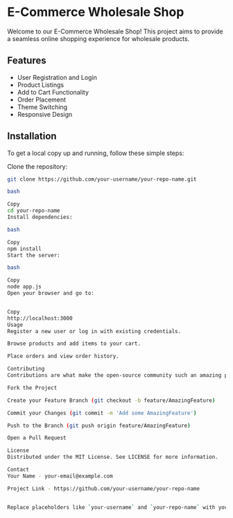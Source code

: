# E-Commerce Wholesale Shop

Welcome to our E-Commerce Wholesale Shop! This project aims to provide a seamless online shopping experience for wholesale products.


## Features
- User Registration and Login
- Product Listings
- Add to Cart Functionality
- Order Placement
- Theme Switching
- Responsive Design

## Installation

To get a local copy up and running, follow these simple steps:

Clone the repository:
   ```bash
   git clone https://github.com/your-username/your-repo-name.git
   
bash

Copy
cd your-repo-name
Install dependencies:

bash

Copy
npm install
Start the server:

bash

Copy
node app.js
Open your browser and go to:


Copy
http://localhost:3000
Usage
Register a new user or log in with existing credentials.

Browse products and add items to your cart.

Place orders and view order history.

Contributing
Contributions are what make the open-source community such an amazing place to be learn, inspire, and create. Any contributions you make are greatly appreciated.

Fork the Project

Create your Feature Branch (git checkout -b feature/AmazingFeature)

Commit your Changes (git commit -m 'Add some AmazingFeature')

Push to the Branch (git push origin feature/AmazingFeature)

Open a Pull Request

License
Distributed under the MIT License. See LICENSE for more information.

Contact
Your Name - your-email@example.com

Project Link - https://github.com/your-username/your-repo-name


Replace placeholders like `your-username` and `your-repo-name` with your actual GitHub username and repository name. Customize the features and sections as per your project’s specifics. This should give you a solid starting point for your GitHub README. Let me know if you need any more tweaks![_{{{CITATION{{{_1{](https://github.com/minhnguyettam/ASP.NET-Core-Hero-Boilerplate---.NET-5-Clean-Architecture/tree/1bde117106fde685ca939932fbaa9ab70234b07a/README.md)[_{{{CITATION{{{_2{](https://github.com/guyguzman/blazorhero/tree/fa2fe701b86c5aed25aa637effde9835b818f51d/README.md)[_{{{CITATION{{{_3{](https://github.com/mmmsss211/SMCB-tutorial-HTML-CSS/tree/df44eacf3a1a3c6adf0c89eb52723475f38975b8/README.md)[_{{{CITATION{{{_4{](https://github.com/Rajsuthan/User-Authentication-Node.js-Express.js/tree/b203c7df9f8be627215167e63463857965b749e6/README.md)[_{{{CITATION{{{_5{](https://github.com/marcelo-schreiber/WeGool/tree/f98de9b9c1949460a5f2dfe58937c82c3635fe2c/README.en.md)
